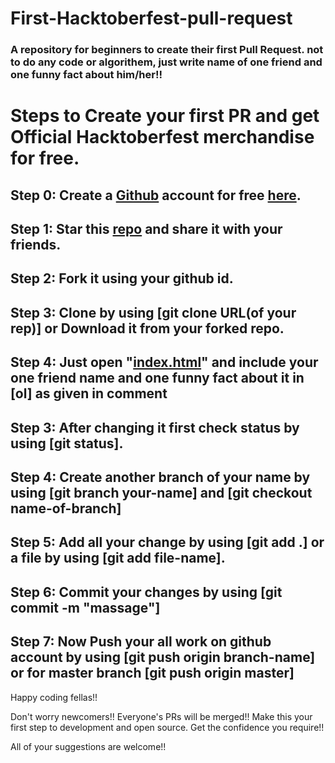 # First-Hacktoberfest-pull-request

### A repository for beginners to create their first Pull Request. not to do any code or algorithem, just write name of one friend and one funny fact about him/her!! 

# Steps to Create your first PR and get Official Hacktoberfest merchandise for free.
## Step 0: Create a [Github](https://github.com/) account for free [here](https://github.com/).
## Step 1: Star this [repo](https://github.com/Leo5661/first-Hacktoberfest-pull-request) and share it with your friends.
## Step 2: Fork it using your github id.
## Step 3: Clone by using [git clone URL(of your rep)] or Download it from your forked repo.
## Step 4: Just open "[index.html](https://github.com/Leo5661/first-Hacktoberfest-pull-request/blob/master/index.html)" and include your one friend name and one funny fact about it in [ol] as given in comment
## Step 3: After changing it first check status by using [git status].
## Step 4: Create another branch of your name by using [git branch your-name] and [git checkout name-of-branch]
## Step 5: Add all your change by using [git add .] or a file by using [git add file-name].
## Step 6: Commit your changes by using [git commit -m "massage"]
## Step 7: Now Push your all work on github account by using [git push origin branch-name] or for master branch [git push origin master] 

Happy coding fellas!!

Don't worry newcomers!! Everyone's PRs will be merged!! Make this your first step to development and open source. Get the confidence you require!!

All of your suggestions are welcome!!
